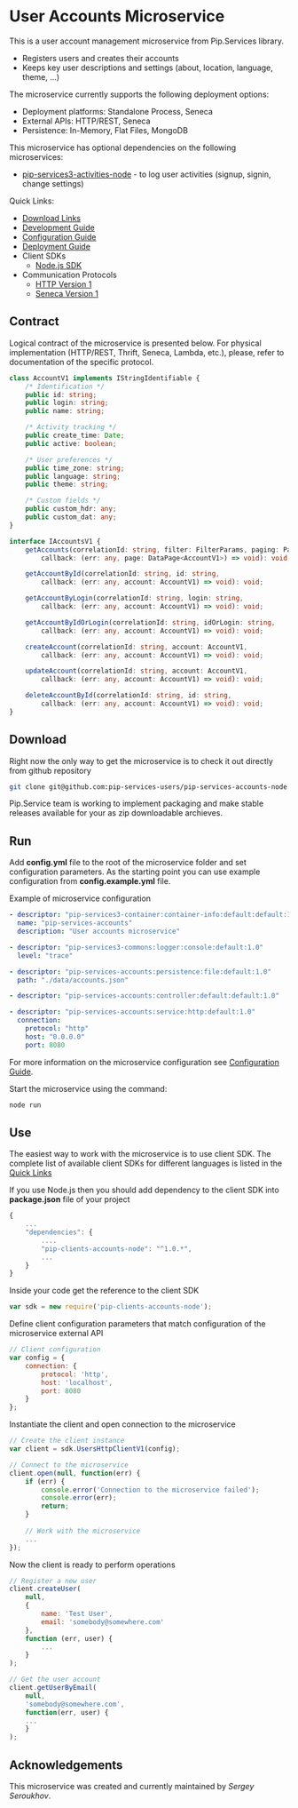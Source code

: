 # User Accounts Microservice

This is a user account management microservice from Pip.Services library. 
* Registers users and creates their accounts
* Keeps key user descriptions and settings (about, location, language, theme, ...)

The microservice currently supports the following deployment options:
* Deployment platforms: Standalone Process, Seneca
* External APIs: HTTP/REST, Seneca
* Persistence: In-Memory, Flat Files, MongoDB

This microservice has optional dependencies on the following microservices:
- [pip-services3-activities-node](https://github.com/pip-services-users/pip-services3-activities-node) - to log user activities (signup, signin, change settings)

<a name="links"></a> Quick Links:

* [Download Links](doc/Downloads.md)
* [Development Guide](doc/Development.md)
* [Configuration Guide](doc/Configuration.md)
* [Deployment Guide](doc/Deployment.md)
* Client SDKs
  - [Node.js SDK](https://github.com/pip-services-users/pip-clients-accounts-node)
* Communication Protocols
  - [HTTP Version 1](doc/HttpProtocolV1.md)
  - [Seneca Version 1](doc/SenecaProtocolV1.md)

##  Contract

Logical contract of the microservice is presented below. For physical implementation (HTTP/REST, Thrift, Seneca, Lambda, etc.),
please, refer to documentation of the specific protocol.

```typescript
class AccountV1 implements IStringIdentifiable {
    /* Identification */
    public id: string;
    public login: string;
    public name: string;

    /* Activity tracking */
    public create_time: Date;
    public active: boolean;

    /* User preferences */
    public time_zone: string;
    public language: string;
    public theme: string;

    /* Custom fields */
    public custom_hdr: any;
    public custom_dat: any;
}

interface IAccountsV1 {
    getAccounts(correlationId: string, filter: FilterParams, paging: PagingParams,
        callback: (err: any, page: DataPage<AccountV1>) => void): void;

    getAccountById(correlationId: string, id: string,
        callback: (err: any, account: AccountV1) => void): void;

    getAccountByLogin(correlationId: string, login: string,
        callback: (err: any, account: AccountV1) => void): void;

    getAccountByIdOrLogin(correlationId: string, idOrLogin: string,
        callback: (err: any, account: AccountV1) => void): void;

    createAccount(correlationId: string, account: AccountV1,
        callback: (err: any, account: AccountV1) => void): void;

    updateAccount(correlationId: string, account: AccountV1,
        callback: (err: any, account: AccountV1) => void): void;

    deleteAccountById(correlationId: string, id: string,
        callback: (err: any, account: AccountV1) => void): void;
}
```

## Download

Right now the only way to get the microservice is to check it out directly from github repository
```bash
git clone git@github.com:pip-services-users/pip-services-accounts-node.git
```

Pip.Service team is working to implement packaging and make stable releases available for your 
as zip downloadable archieves.

## Run

Add **config.yml** file to the root of the microservice folder and set configuration parameters.
As the starting point you can use example configuration from **config.example.yml** file. 

Example of microservice configuration
```yaml
- descriptor: "pip-services3-container:container-info:default:default:1.0"
  name: "pip-services-accounts"
  description: "User accounts microservice"

- descriptor: "pip-services3-commons:logger:console:default:1.0"
  level: "trace"

- descriptor: "pip-services-accounts:persistence:file:default:1.0"
  path: "./data/accounts.json"

- descriptor: "pip-services-accounts:controller:default:default:1.0"

- descriptor: "pip-services-accounts:service:http:default:1.0"
  connection:
    protocol: "http"
    host: "0.0.0.0"
    port: 8080
```
 
For more information on the microservice configuration see [Configuration Guide](Configuration.md).

Start the microservice using the command:
```bash
node run
```

## Use

The easiest way to work with the microservice is to use client SDK. 
The complete list of available client SDKs for different languages is listed in the [Quick Links](#links)

If you use Node.js then you should add dependency to the client SDK into **package.json** file of your project
```javascript
{
    ...
    "dependencies": {
        ....
        "pip-clients-accounts-node": "^1.0.*",
        ...
    }
}
```

Inside your code get the reference to the client SDK
```javascript
var sdk = new require('pip-clients-accounts-node');
```

Define client configuration parameters that match configuration of the microservice external API
```javascript
// Client configuration
var config = {
    connection: {
        protocol: 'http',
        host: 'localhost', 
        port: 8080
    }
};
```

Instantiate the client and open connection to the microservice
```javascript
// Create the client instance
var client = sdk.UsersHttpClientV1(config);

// Connect to the microservice
client.open(null, function(err) {
    if (err) {
        console.error('Connection to the microservice failed');
        console.error(err);
        return;
    }
    
    // Work with the microservice
    ...
});
```

Now the client is ready to perform operations
```javascript
// Register a new user
client.createUser(
    null,
    { 
        name: 'Test User',
        email: 'somebody@somewhere.com'
    },
    function (err, user) {
        ...
    }
);
```

```javascript
// Get the user account
client.getUserByEmail(
    null,
    'somebody@somewhere.com',
    function(err, user) {
    ...    
    }
);
```    

## Acknowledgements

This microservice was created and currently maintained by *Sergey Seroukhov*.
